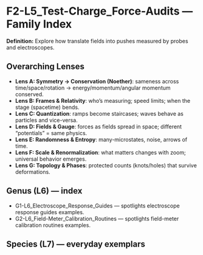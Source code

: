 # F2-L5_Test-Charge_Force-Audits — Family Index
**Definition:** Explore how translate fields into pushes measured by probes and electroscopes.

## Overarching Lenses

- **Lens A: Symmetry -> Conservation (Noether)**: sameness across time/space/rotation → energy/momentum/angular momentum conserved.
- **Lens B: Frames & Relativity**: who’s measuring; speed limits; when the stage (spacetime) bends.
- **Lens C: Quantization**: ramps become staircases; waves behave as particles and vice-versa.
- **Lens D: Fields & Gauge**: forces as fields spread in space; different “potentials” = same physics.
- **Lens E: Randomness & Entropy**: many-microstates, noise, arrows of time.
- **Lens F: Scale & Renormalization**: what matters changes with zoom; universal behavior emerges.
- **Lens G: Topology & Phases**: protected counts (knots/holes) that survive deformations.

## Genus (L6) — index
- G1-L6_Electroscope_Response_Guides — spotlights electroscope response guides examples.
- G2-L6_Field-Meter_Calibration_Routines — spotlights field-meter calibration routines examples.

## Species (L7) — everyday exemplars
